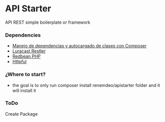 # API Starter #

API REST simple boilerplate or framework

### Dependencies ###

* [Manejo de dependencias y autocargado de clases con Composer](https://getcomposer.org/)
* [Luracast Restler](http://luracast.com/products/restler)
* [Redbean PHP](http://redbeanphp.com/)
* [Httpful](http://phphttpclient.com/)

### ¿Where to start? ###

* the goal is to only run composer install renemdeo/apistarter folder and it will install it


### ToDo ###

Create Package
